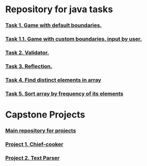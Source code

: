 # Repository for java tasks
### [Task 1. Game with default boundaries.](https://github.com/LimeTheCoder/Training/tree/218ca407573a8583f45c49140aecd73259ce9c62/GuessNumberGame)
### [Task 1.1. Game with custom boundaries, input by user.](../master/GuessNumberGame)
### [Task 2. Validator.](../master/Validation)
### [Task 3. Reflection.](../master/ReflectionTask)
### [Task 4. Find distinct elements in array](../master/Algorithms)
### [Task 5. Sort array by frequency of its elements](../master/Algorithms)

# Capstone Projects

### [Main repository for projects](../master/Projects)
### [Project 1. Chief-cooker](../master/Projects/ChiefTask)
### [Project 2. Text Parser](../master/Projects/TextParser)
